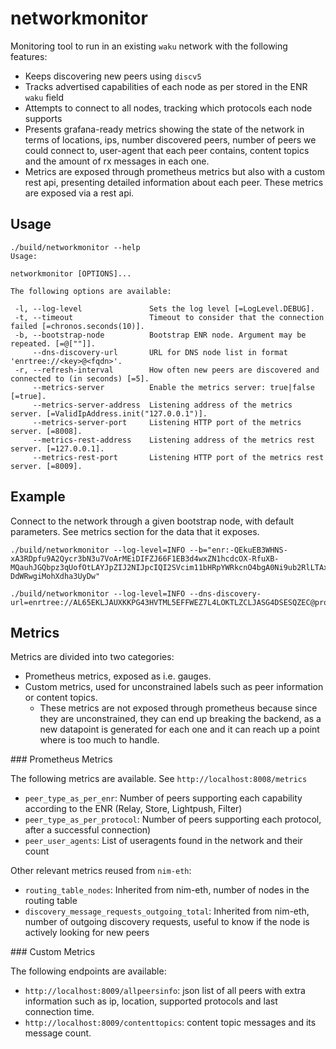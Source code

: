# networkmonitor

Monitoring tool to run in an existing `waku` network with the following features:

* Keeps discovering new peers using `discv5`
* Tracks advertised capabilities of each node as per stored in the ENR `waku` field
* Attempts to connect to all nodes, tracking which protocols each node supports
* Presents grafana-ready metrics showing the state of the network in terms of locations, ips, number discovered peers, number of peers we could connect to, user-agent that each peer contains, content topics and the amount of rx messages in each one.
* Metrics are exposed through prometheus metrics but also with a custom rest api, presenting detailed information about each peer. These metrics are exposed via a rest api.

## Usage

```console
./build/networkmonitor --help
Usage:

networkmonitor [OPTIONS]...

The following options are available:

 -l, --log-level               Sets the log level [=LogLevel.DEBUG].
 -t, --timeout                 Timeout to consider that the connection failed [=chronos.seconds(10)].
 -b, --bootstrap-node          Bootstrap ENR node. Argument may be repeated. [=@[""]].
     --dns-discovery-url       URL for DNS node list in format 'enrtree://<key>@<fqdn>'.
 -r, --refresh-interval        How often new peers are discovered and connected to (in seconds) [=5].
     --metrics-server          Enable the metrics server: true|false [=true].
     --metrics-server-address  Listening address of the metrics server. [=ValidIpAddress.init("127.0.0.1")].
     --metrics-server-port     Listening HTTP port of the metrics server. [=8008].
     --metrics-rest-address    Listening address of the metrics rest server. [=127.0.0.1].
     --metrics-rest-port       Listening HTTP port of the metrics rest server. [=8009].
```

## Example

Connect to the network through a given bootstrap node, with default parameters. See metrics section for the data that it exposes.

```console
./build/networkmonitor --log-level=INFO --b="enr:-QEkuEB3WHNS-xA3RDpfu9A2Qycr3bN3u7VoArMEiDIFZJ66F1EB3d4wxZN1hcdcOX-RfuXB-MQauhJGQbpz3qUofOtLAYJpZIJ2NIJpcIQI2SVcim11bHRpYWRkcnO4bgA0Ni9ub2RlLTAxLmFjLWNuLWhvbmdrb25nLWMud2FrdS5zYW5kYm94LnN0YXR1cy5pbQZ2XwA2Ni9ub2RlLTAxLmFjLWNuLWhvbmdrb25nLWMud2FrdS5zYW5kYm94LnN0YXR1cy5pbQYfQN4DgnJzkwABCAAAAAEAAgADAAQABQAGAAeJc2VjcDI1NmsxoQPK35Nnz0cWUtSAhBp7zvHEhyU_AqeQUlqzLiLxfP2L4oN0Y3CCdl-DdWRwgiMohXdha3UyDw"
```

```console
./build/networkmonitor --log-level=INFO --dns-discovery-url=enrtree://AL65EKLJAUXKKPG43HVTML5EFFWEZ7L4LOKTLZCLJASG4DSESQZEC@prod.status.nodes.status.im
```

## Metrics

Metrics are divided into two categories:

* Prometheus metrics, exposed as i.e. gauges.
* Custom metrics, used for unconstrained labels such as peer information or content topics.
  - These metrics are not exposed through prometheus because since they are unconstrained, they can end up breaking the backend, as a new datapoint is generated for each one and it can reach up a point where is too much to handle.

### Prometheus Metrics

The following metrics are available. See `http://localhost:8008/metrics`

* `peer_type_as_per_enr`: Number of peers supporting each capability according to the ENR (Relay, Store, Lightpush, Filter)
* `peer_type_as_per_protocol`: Number of peers supporting each protocol, after a successful connection)
* `peer_user_agents`: List of useragents found in the network and their count

Other relevant metrics reused from `nim-eth`:

* `routing_table_nodes`: Inherited from nim-eth, number of nodes in the routing table
* `discovery_message_requests_outgoing_total`: Inherited from nim-eth, number of outgoing discovery requests, useful to know if the node is actively looking for new peers

### Custom Metrics

The following endpoints are available:

* `http://localhost:8009/allpeersinfo`: json list of all peers with extra information such as ip, location, supported protocols and last connection time.
* `http://localhost:8009/contenttopics`: content topic messages and its message count.
